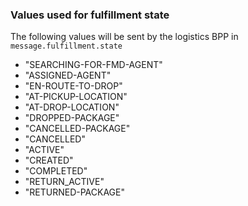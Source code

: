 ### Values used for fulfillment state

The following values will be sent by the logistics BPP in `message.fulfillment.state`

- "SEARCHING-FOR-FMD-AGENT"
- "ASSIGNED-AGENT"
- "EN-ROUTE-TO-DROP"
- "AT-PICKUP-LOCATION"
- "AT-DROP-LOCATION"
- "DROPPED-PACKAGE"
- "CANCELLED-PACKAGE"
- "CANCELLED"
- "ACTIVE"
- "CREATED"
- "COMPLETED"
- "RETURN_ACTIVE"
- "RETURNED-PACKAGE"
